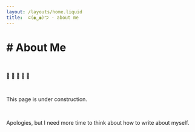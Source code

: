 ```yaml
---
layout: /layouts/home.liquid
title: 	⊂(◉‿◉)つ - about me
---
```


# # About Me

 &nbsp;
 
🚧 🚧 🚧 🚧 🚧 

 &nbsp;

This page is under construction.

 &nbsp;

Apologies, but I need more time to think about how to write about myself.